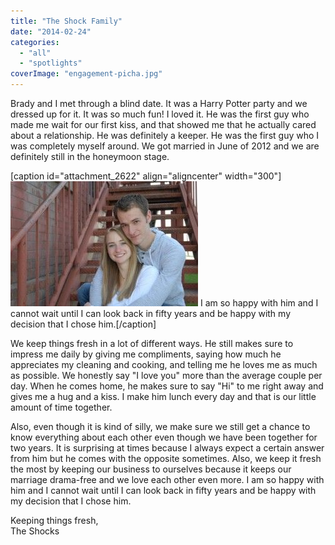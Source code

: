 ```yaml
---
title: "The Shock Family"
date: "2014-02-24"
categories: 
  - "all"
  - "spotlights"
coverImage: "engagement-picha.jpg"
---
```


Brady and I met through a blind date. It was a Harry Potter party and we dressed up for it. It was so much fun! I loved it. He was the first guy who made me wait for our first kiss, and that showed me that he actually cared about a relationship. He was definitely a keeper. He was the first guy who I was completely myself around. We got married in June of 2012 and we are definitely still in the honeymoon stage.

\[caption id="attachment\_2622" align="aligncenter" width="300"\]![newlywed couple, marriage advice, newlywed advice, newlywed help, newlyweds speak out](/images/engagement-picha-300x200.jpg) I am so happy with him and I cannot wait until I can look back in fifty years and be happy with my decision that I chose him.\[/caption\]

We keep things fresh in a lot of different ways. He still makes sure to impress me daily by giving me compliments, saying how much he appreciates my cleaning and cooking, and telling me he loves me as much as possible. We honestly say "I love you" more than the average couple per day. When he comes home, he makes sure to say "Hi" to me right away and gives me a hug and a kiss. I make him lunch every day and that is our little amount of time together.

Also, even though it is kind of silly, we make sure we still get a chance to know everything about each other even though we have been together for two years. It is surprising at times because I always expect a certain answer from him but he comes with the opposite sometimes. Also, we keep it fresh the most by keeping our business to ourselves because it keeps our marriage drama-free and we love each other even more. I am so happy with him and I cannot wait until I can look back in fifty years and be happy with my decision that I chose him.

Keeping things fresh,   
The Shocks

